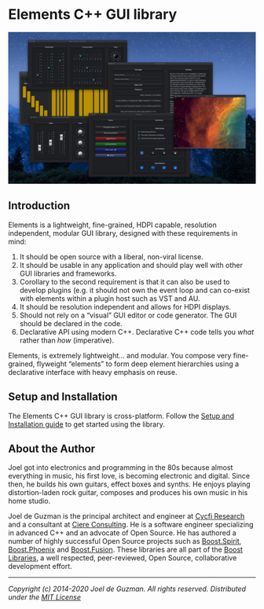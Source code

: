 # Elements C++ GUI library

![alt Photon Sampler](images/photon_sampler.jpg)

## Introduction

Elements is a lightweight, fine-grained, HDPI capable, resolution independent, modular GUI library, designed with these requirements in mind:

1. It should be open source with a liberal, non-viral license.
2. It should be usable in any application and should play well
   with other GUI libraries and frameworks.
3. Corollary to the second requirement is that it can also be used
   to develop plugins (e.g. it should not own the event loop and can
   co-exist with elements within a plugin host such as VST and AU.
4. It should be resolution independent and allows for HDPI displays.
5. Should not rely on a “visual” GUI editor or code generator.
   The GUI should be declared in the code.
6. Declarative API using modern C++. Declarative C++ code
   tells you *what* rather than *how* (imperative).

Elements, is extremely lightweight… and modular. You compose very
fine-grained, flyweight “elements” to form deep element hierarchies using a
declarative interface with heavy emphasis on reuse.

## Setup and Installation

The Elements C++ GUI library is cross-platform. Follow the [Setup and
Installation guide](setup) to get started using the library.

## <a name="jdeguzman"></a>About the Author

Joel got into electronics and programming in the 80s because almost
everything in music, his first love, is becoming electronic and digital.
Since then, he builds his own guitars, effect boxes and synths. He enjoys
playing distortion-laden rock guitar, composes and produces his own music in
his home studio.

Joel de Guzman is the principal architect and engineer at [Cycfi
Research](https://www.cycfi.com/) and a consultant at [Ciere
Consulting](https://ciere.com/). He is a software engineer specializing in
advanced C++ and an advocate of Open Source. He has authored a number of
highly successful Open Source projects such as
[Boost.Spirit](http://tinyurl.com/ydhotlaf),
[Boost.Phoenix](http://tinyurl.com/y6vkeo5t) and
[Boost.Fusion](http://tinyurl.com/ybn5oq9v). These libraries are all part of
the [Boost Libraries](http://tinyurl.com/jubgged), a well respected,
peer-reviewed, Open Source, collaborative development effort.

-------------------------------------------------------------------------------

*Copyright (c) 2014-2020 Joel de Guzman. All rights reserved.*
*Distributed under the [MIT License](https://opensource.org/licenses/MIT)*
